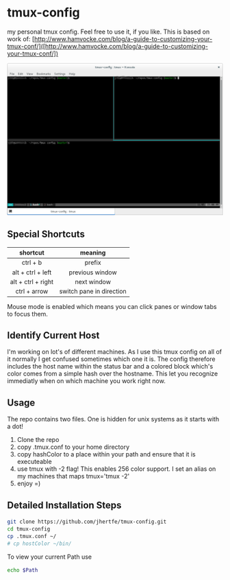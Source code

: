 # tmux-config
my personal tmux config. Feel free to use it, if you like.
This is based on work of: [http://www.hamvocke.com/blog/a-guide-to-customizing-your-tmux-conf/]([http://www.hamvocke.com/blog/a-guide-to-customizing-your-tmux-conf/])

![example](example.png)


## Special Shortcuts

| shortcut | meaning |
| :------: | :-----: |
| ctrl + b |                      prefix |
| alt + ctrl + left  |    previous window |
| alt + ctrl + right |        next window |
| ctrl + arrow | switch pane in direction |

Mouse mode is enabled which means you can click panes or window tabs to focus them.

## Identify Current Host
I'm working on lot's of different machines. As I use this tmux config on all of it normally I get confused sometimes which one it is.
The config therefore includes the host name within the status bar and a colored block which's color comes from a simple hash over the hostname.
This let you recognize immediatly when on which machine you work right now.

## Usage
The repo contains two files. One is hidden for unix systems as it starts with a dot!
1. Clone the repo
2. copy .tmux.conf to your home directory
3. copy hashColor to a place within your path and ensure that it is executeable
4. use tmux with -2 flag! This enables 256 color support. I set an alias on my machines that maps tmux='tmux -2'
5. enjoy =)

## Detailed Installation Steps
```bash
git clone https://github.com/jhertfe/tmux-config.git
cd tmux-config
cp .tmux.conf ~/
# cp hostColor ~/bin/
```

To view your current Path use
```bash
echo $Path
```
